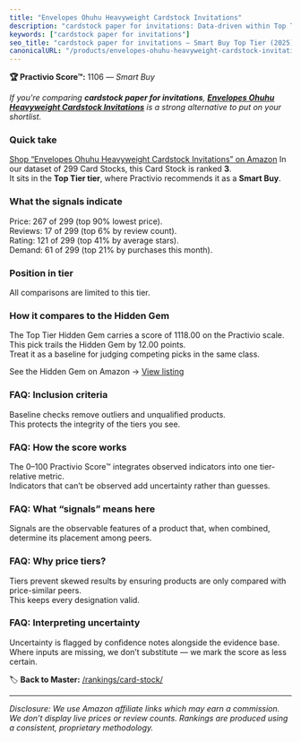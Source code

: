 ```yaml
---
title: "Envelopes Ohuhu Heavyweight Cardstock Invitations"
description: "cardstock paper for invitations: Data-driven within Top Tier ranking using the Practivio Score™. Positioned by quality, value, demand, findability, momentum."
keywords: ["cardstock paper for invitations"]
seo_title: "cardstock paper for invitations — Smart Buy Top Tier (2025)"
canonicalURL: "/products/envelopes-ohuhu-heavyweight-cardstock-invitations-B088YMKGCM/"
---
```


**🏆 Practivio Score™:** 1106 — _Smart Buy_


*If you're comparing **cardstock paper for invitations**, **[Envelopes Ohuhu Heavyweight Cardstock Invitations](https://www.amazon.com/dp/B088YMKGCM?tag=practivio-20)** is a strong alternative to put on your shortlist.*
### Quick take
[Shop “Envelopes Ohuhu Heavyweight Cardstock Invitations” on Amazon](https://www.amazon.com/dp/B088YMKGCM?tag=practivio-20)
In our dataset of 299 Card Stocks, this Card Stock is ranked **3**.  
It sits in the **Top Tier tier**, where Practivio recommends it as a **Smart Buy**.

### What the signals indicate
Price: 267 of 299 (top 90% lowest price).  
Reviews: 17 of 299 (top 6% by review count).  
Rating: 121 of 299 (top 41% by average stars).  
Demand: 61 of 299 (top 21% by purchases this month).

### Position in tier
All comparisons are limited to this tier.

### How it compares to the Hidden Gem
The Top Tier Hidden Gem carries a score of 1118.00 on the Practivio scale.  
This pick trails the Hidden Gem by 12.00 points.  
Treat it as a baseline for judging competing picks in the same class.  

See the Hidden Gem on Amazon → [View listing](https://www.amazon.com/dp/B00KKXA3LI?tag=practivio-20)

### FAQ: Inclusion criteria
Baseline checks remove outliers and unqualified products.  
This protects the integrity of the tiers you see.

### FAQ: How the score works
The 0–100 Practivio Score™ integrates observed indicators into one tier-relative metric.  
Indicators that can’t be observed add uncertainty rather than guesses.

### FAQ: What “signals” means here
Signals are the observable features of a product that, when combined, determine its placement among peers.

### FAQ: Why price tiers?
Tiers prevent skewed results by ensuring products are only compared with price-similar peers.  
This keeps every designation valid.

### FAQ: Interpreting uncertainty
Uncertainty is flagged by confidence notes alongside the evidence base.  
Where inputs are missing, we don’t substitute — we mark the score as less certain.


🏷️ **Back to Master:** [/rankings/card-stock/](/rankings/card-stock/)

---
_Disclosure: We use Amazon affiliate links which may earn a commission. We don’t display live prices or review counts. Rankings are produced using a consistent, proprietary methodology._

